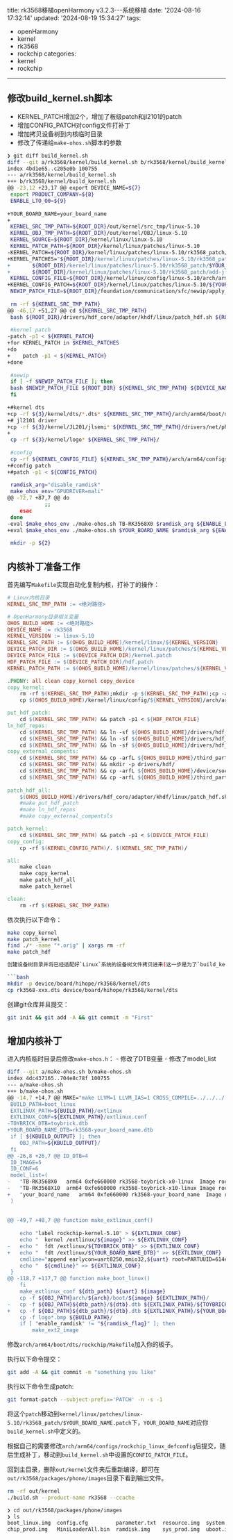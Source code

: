 title: rk3568移植openHarmony v3.2.3---系统移植
date: '2024-08-16 17:32:14'
updated: '2024-08-19 15:34:27'
tags:
  - openHarmony
  - kernel
  - rk3568
  - rockchip
categories:
  - kernel
  - rockchip
---
## 修改build_kernel.sh脚本

- KERNEL_PATCH增加2个，增加了板级patch和jl2101的patch
- 增加CONFIG_PATCH对config文件打补丁
- 增加拷贝设备树到内核临时目录
- 修改了传递给`make-ohos.sh`脚本的参数

```bash
❯ git diff build_kernel.sh
diff --git a/rk3568/kernel/build_kernel.sh b/rk3568/kernel/build_kernel.sh
index 4bd1e65..c205e0b 100755
--- a/rk3568/kernel/build_kernel.sh
+++ b/rk3568/kernel/build_kernel.sh
@@ -23,12 +23,17 @@ export DEVICE_NAME=${7}
 export PRODUCT_COMPANY=${8}
 ENABLE_LTO_O0=${9}
 
+YOUR_BOARD_NAME=your_board_name
+
 KERNEL_SRC_TMP_PATH=${ROOT_DIR}/out/kernel/src_tmp/linux-5.10
 KERNEL_OBJ_TMP_PATH=${ROOT_DIR}/out/kernel/OBJ/linux-5.10
 KERNEL_SOURCE=${ROOT_DIR}/kernel/linux/linux-5.10
 KERNEL_PATCH_PATH=${ROOT_DIR}/kernel/linux/patches/linux-5.10
-KERNEL_PATCH=${ROOT_DIR}/kernel/linux/patches/linux-5.10/rk3568_patch/kernel.patch
+KERNEL_PATCHES="${ROOT_DIR}/kernel/linux/patches/linux-5.10/rk3568_patch/kernel.patch
+		${ROOT_DIR}/kernel/linux/patches/linux-5.10/rk3568_patch/$YOUR_BOARD_NAME.patch
+		${ROOT_DIR}/kernel/linux/patches/linux-5.10/rk3568_patch/add-jl201-drivers.patch"
 KERNEL_CONFIG_FILE=${ROOT_DIR}/kernel/linux/config/linux-5.10/arch/arm64/configs/rk3568_standard_defconfig
+KERNEL_CONFIG_PATCH=${ROOT_DIR}/kernel/linux/patches/linux-5.10/${YOUR_BOARD_NAME}_config.patch
 NEWIP_PATCH_FILE=${ROOT_DIR}/foundation/communication/sfc/newip/apply_newip.sh
 
 rm -rf ${KERNEL_SRC_TMP_PATH}
@@ -46,17 +51,27 @@ cd ${KERNEL_SRC_TMP_PATH}
 bash ${ROOT_DIR}/drivers/hdf_core/adapter/khdf/linux/patch_hdf.sh ${ROOT_DIR} ${KERNEL_SRC_TMP_PATH} ${KERNEL_PATCH_PATH} ${DEVICE_NAME}
 
 #kernel patch
-patch -p1 < ${KERNEL_PATCH}
+for KERNEL_PATCH in $KERNEL_PATCHES
+do
+    patch -p1 < ${KERNEL_PATCH}
+done
 
 #newip
 if [ -f $NEWIP_PATCH_FILE ]; then
 bash $NEWIP_PATCH_FILE ${ROOT_DIR} ${KERNEL_SRC_TMP_PATH} ${DEVICE_NAME} linux-5.10
 fi
 
+#kernel dts
+cp -rf ${3}/kernel/dts/*.dts* ${KERNEL_SRC_TMP_PATH}/arch/arm64/boot/dts/rockchip/
+# jl2101 driver
+cp -rf ${3}/kernel/JL201/jlsemi* ${KERNEL_SRC_TMP_PATH}/drivers/net/phy/
+
 cp -rf ${3}/kernel/logo* ${KERNEL_SRC_TMP_PATH}/
 
 #config
 cp -rf ${KERNEL_CONFIG_FILE} ${KERNEL_SRC_TMP_PATH}/arch/arm64/configs/rockchip_linux_defconfig
+#config patch
+#patch -p1 < ${CONFIG_PATCH}
 
 ramdisk_arg="disable_ramdisk"
 make_ohos_env="GPUDRIVER=mali"
@@ -72,7 +87,7 @@ do
 			;;
 	esac
 done
-eval $make_ohos_env ./make-ohos.sh TB-RK3568X0 $ramdisk_arg ${ENABLE_LTO_O0}
+eval $make_ohos_env ./make-ohos.sh $YOUR_BOARD_NAME $ramdisk_arg ${ENABLE_LTO_O0}
 
 mkdir -p ${2}
```

## 内核补丁准备工作

首先编写`Makefile`实现自动化复制内核，打补丁的操作：

```makefile
# Linux内核目录
KERNEL_SRC_TMP_PATH := <绝对路径>

# OpenHarmony目录相关变量
OHOS_BUILD_HOME := <绝对路径>
DEVICE_NAME := rk3568
KERNEL_VERSION := linux-5.10
KERNEL_SRC_PATH := $(OHOS_BUILD_HOME)/kernel/linux/${KERNEL_VERSION}
DEVICE_PATCH_DIR := $(OHOS_BUILD_HOME)/kernel/linux/patches/${KERNEL_VERSION}/$(DEVICE_NAME)_patch
DEVICE_PATCH_FILE := $(DEVICE_PATCH_DIR)/kernel.patch
HDF_PATCH_FILE := $(DEVICE_PATCH_DIR)/hdf.patch
KERNEL_PATCH_PATH := $(OHOS_BUILD_HOME)/kernel/linux/patches/${KERNEL_VERSION}

.PHONY: all clean copy_kernel copy_device
copy_kernel:
	rm -rf $(KERNEL_SRC_TMP_PATH);mkdir -p $(KERNEL_SRC_TMP_PATH);cp -arfL $(KERNEL_SRC_PATH)/* $(KERNEL_SRC_TMP_PATH)
    cp $(OHOS_BUILD_HOME)/kernel/linux/config/${KERNEL_VERSION}/arch/arm64/configs/rk3568_standard_defconfig $(KERNEL_SRC_TMP_PATH)/arch/arm64/configs/rockchip_linux_defconfig

put_hdf_patch:
	cd $(KERNEL_SRC_TMP_PATH) && patch -p1 < ${HDF_PATCH_FILE}
ln_hdf_repos:
	cd $(KERNEL_SRC_TMP_PATH) && ln -sf ${OHOS_BUILD_HOME}/drivers/hdf_core/adapter/khdf/linux    drivers/hdf/khdf
	cd $(KERNEL_SRC_TMP_PATH) && ln -sf ${OHOS_BUILD_HOME}/drivers/hdf_core/framework             drivers/hdf/framework
	cd $(KERNEL_SRC_TMP_PATH) && ln -sf ${OHOS_BUILD_HOME}/drivers/hdf_core/framework/include     include/hdf
copy_external_compents:
	cd $(KERNEL_SRC_TMP_PATH) && cp -arfL ${OHOS_BUILD_HOME}/third_party/bounds_checking_function  ./
	cd $(KERNEL_SRC_TMP_PATH) && mkdir -p drivers/hdf/
	cd $(KERNEL_SRC_TMP_PATH) && cp -arfL ${OHOS_BUILD_HOME}/device/soc/hisilicon/common/platform/wifi         drivers/hdf/
	cd $(KERNEL_SRC_TMP_PATH) && cp -arfL ${OHOS_BUILD_HOME}/third_party/FreeBSD/sys/dev/evdev     drivers/hdf/
	    
patch_hdf_all:
	$(OHOS_BUILD_HOME)/drivers/hdf_core/adapter/khdf/linux/patch_hdf.sh $(OHOS_BUILD_HOME) $(KERNEL_SRC_TMP_PATH) $(KERNEL_PATCH_PATH) $(DEVICE_NAME)
	#make put_hdf_patch
	#make ln_hdf_repos
	#make copy_external_compentsls

patch_kernel:
	cd $(KERNEL_SRC_TMP_PATH) && patch -p1 < $(DEVICE_PATCH_FILE)
copy_config:
	cp -rf $(KERNEL_CONFIG_PATH)/. $(KERNEL_SRC_TMP_PATH)/

all:
	make clean
	make copy_kernel
	make patch_hdf_all
	make patch_kernel

clean:
	rm -rf $(KERNEL_SRC_TMP_PATH)

```

依次执行以下命令：

```bash
make copy_kernel
make patch_kernel
find ./* -name "*.orig" | xargs rm -rf
make patch_hdf

创建设备树目录并将已经适配好`Linux`系统的设备树文件拷贝进来(这一步是为了`build_kernel.sh`将此文件夹中的设备树拷贝到内核临时目录的设备树文件夹中)：

```bash
mkdir -p device/board/hihope/rk3568/kernel/dts
cp rk3568-xxx.dts device/board/hihope/rk3568/kernel/dts
```

创建git仓库并且提交：

```bash
git init && git add -A && git commit -m "First"
```

## 增加内核补丁

进入内核临时目录后修改`make-ohos.h`：
    - 修改了DTB变量
    - 修改了model_list

```bash
diff --git a/make-ohos.sh b/make-ohos.sh
index 4dc437165..704e8c78f 100755
--- a/make-ohos.sh
+++ b/make-ohos.sh
@@ -14,7 +14,7 @@ MAKE="make LLVM=1 LLVM_IAS=1 CROSS_COMPILE=../../../../prebuilts/gcc/linux-x86/a
 BUILD_PATH=boot_linux
 EXTLINUX_PATH=${BUILD_PATH}/extlinux
 EXTLINUX_CONF=${EXTLINUX_PATH}/extlinux.conf
-TOYBRICK_DTB=toybrick.dtb
+YOUR_BOARD_NAME_DTB=rk3568-your_board_name.dtb
 if [ ${KBUILD_OUTPUT} ]; then
 	OBJ_PATH=${KBUILD_OUTPUT}/
 fi
@@ -26,8 +26,7 @@ ID_DTB=4
 ID_IMAGE=5
 ID_CONF=6
 model_list=(
-	"TB-RK3568X0   arm64 0xfe660000 rk3568-toybrick-x0-linux  Image rockchip_linux_defconfig"
-	"TB-RK3568X10  arm64 0xfe660000 rk3568-toybrick-x10-linux Image rockchip_linux_defconfig"
+	"your_board_name   arm64 0xfe660000 rk3568-your_board_name  Image rockchip_linux_defconfig"
 )
 
 
@@ -49,7 +48,7 @@ function make_extlinux_conf()
 	
 	echo "label rockchip-kernel-5.10" > ${EXTLINUX_CONF}
 	echo "	kernel /extlinux/${image}" >> ${EXTLINUX_CONF}
-	echo "	fdt /extlinux/${TOYBRICK_DTB}" >> ${EXTLINUX_CONF}
+	echo "	fdt /extlinux/${YOUR_BOARD_NAME_DTB}" >> ${EXTLINUX_CONF}
 	cmdline="append earlycon=uart8250,mmio32,${uart} root=PARTUUID=614e0000-0000-4b53-8000-1d28000054a9 rw rootwait rootfstype=ext4"
 	echo "  ${cmdline}" >> ${EXTLINUX_CONF}
 }
@@ -118,7 +117,7 @@ function make_boot_linux()
 	fi
 	make_extlinux_conf ${dtb_path} ${uart} ${image}
 	cp -f ${OBJ_PATH}arch/${arch}/boot/${image} ${EXTLINUX_PATH}/
-	cp -f ${OBJ_PATH}${dtb_path}/${dtb}.dtb ${EXTLINUX_PATH}/${TOYBRICK_DTB}
+	cp -f ${OBJ_PATH}${dtb_path}/${dtb}.dtb ${EXTLINUX_PATH}/${YOUR_BOARD_NAME_DTB}
 	cp -f logo*.bmp ${BUILD_PATH}/
 	if [ "enable_ramdisk" != "${ramdisk_flag}" ]; then
 		make_ext2_image
```

修改`arch/arm64/boot/dts/rockchip/Makefile`加入你的板子。

执行以下命令提交：

```bash
git add -A && git commit -m "something you like"
```

执行以下命令生成patch:

```bash
git format-patch --subject-prefix='PATCH' -n -s -1
```

将这个`patch`移动到`kernel/linux/patches/linux-5.10/rk3568_patch/$YOUR_BOARD_NAME.patch`下，`YOUR_BOARD_NAME`对应你`build_kernel.sh`中定义的。

根据自己的需要修改`arch/arm64/configs/rockchip_linux_defconfig`后提交，随后生成补丁，移动到`build_kernel.sh`中设置的`CONFIG_PATCH_FILE`。

回到主目录，删除`out/kernel`文件夹后重新编译，即可在`out/rk3568/packages/phone/images`目录下看到输出文件。

```bash
rm -rf out/kernel
./build.sh --product-name rk3568 --ccache

❯ cd out/rk3568/packages/phone/images
❯ ls
boot_linux.img  config.cfg         parameter.txt  resource.img  system.img  updater.img   vendor.img
chip_prod.img   MiniLoaderAll.bin  ramdisk.img    sys_prod.img  uboot.img   userdata.img
```